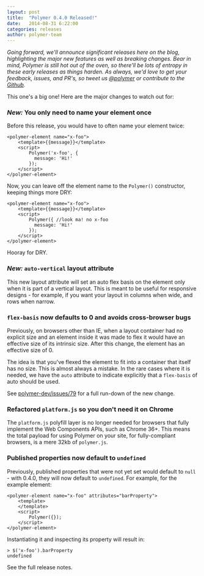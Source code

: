 ```yaml
---
layout: post
title:  "Polymer 0.4.0 Released!"
date:   2014-08-31 6:22:00
categories: releases
author: polymer-team
---
```

_Going forward, we'll announce significant releases here on the blog, highlighting the major new features as well as breaking changes. Bear in mind, Polymer is still hot out of the oven, so there'll be lots of entropy in these early releases as things harden. As always, we'd love to get your feedback, issues, and PR's, so tweet us [@polymer](https://twitter.com/polymer) or contribute to the [Github](https://github.com/Polymer)._

This one's a big one! Here are the major changes to watch out for:

### _New:_ You only need to name your element once

Before this release, you would have to often name your element twice:

    <polymer-element name="x-foo">
        <template>{{message}}</template>
        <script>
            Polymer('x-foo', {
              message: 'Hi!'
            });
        </script>
    </polymer-element>

Now, you can leave off the element name to the `Polymer()` constructor, keeping things more DRY:

    <polymer-element name="x-foo">
        <template>{{message}}</template>
        <script>
            Polymer({ //look ma! no x-foo
              message: 'Hi!'
            });
        </script>
    </polymer-element>

Hooray for DRY.

### _New:_ `auto-vertical` layout attribute

This new layout attribute will set an auto flex basis on the element only when it is part of a vertical layout.  This is meant to be useful for responsive designs - for example, if you want your layout in columns when wide, and rows when narrow.

### `flex-basis` now defaults to 0 and avoids cross-browser bugs

Previously, on browsers other than IE, when a layout container had no explicit size and an element inside it was made to flex it would have an effective size of its intrinsic size. After this change, the element has an effective size of 0.

The idea is that you've flexed the element to fit into a container that itself has no size. This is almost always a mistake. In the rare cases where it is needed, we have the `auto` attribute to indicate explicitly that a `flex-basis` of auto should be used.

See [polymer-dev/issues/79](https://github.com/Polymer/polymer-dev/issues/79) for a full run-down of the new change.

### Refactored `platform.js` so you don't need it on Chrome

The `platform.js` polyfill layer is no longer needed for browsers that fully implement the Web Components APIs, such as Chrome 36+.  This means the total payload for using Polymer on your site, for fully-compliant browsers, is a mere 32kb of `polymer.js`.

### Published properties now default to `undefined`

Previously, published properties that were not yet set would default to `null` - with 0.4.0, they will now default to `undefined`. For example, for the example element:

    <polymer-element name="x-foo" attributes="barProperty">
        <template>
        </template>
        <script>
            Polymer({});
        </script>
    </polymer-element>

Instantiating it and inspecting its property will result in: 

    > $('x-foo').barProperty
    undefined


See the full release notes.